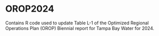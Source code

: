 # OROP2024
Contains R code used to update Table L-1 of the Optimized Regional Operations Plan (OROP) Biennial report for Tampa Bay Water for 2024.
